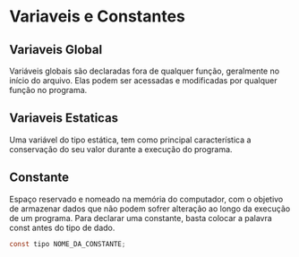 # Variaveis e Constantes

## Variaveis Global

Variáveis globais são declaradas fora de qualquer função, geralmente no início do arquivo. Elas podem ser acessadas e modificadas por qualquer função no programa.

## Variaveis Estaticas

Uma variável do tipo estática, tem como principal característica a conservação do seu valor durante
a execução do programa.

## Constante

Espaço reservado e nomeado na memória do computador, com o objetivo de armazenar dados que não podem sofrer alteração ao longo da execução de um programa. Para declarar uma constante, basta colocar a palavra const antes do tipo de dado.

```c
const tipo NOME_DA_CONSTANTE; 
```